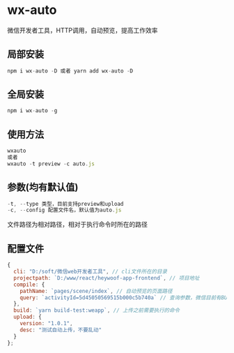 # wx-auto

微信开发者工具，HTTP调用，自动预览，提高工作效率

## 局部安装

```javascript
npm i wx-auto -D 或者 yarn add wx-auto -D
```

## 全局安装

```javascript
npm i wx-auto -g 
```

## 使用方法
```javascript
wxauto
或者
wxauto -t preview -c auto.js
```

## 参数(均有默认值)
```javascript
-t, --type 类型，目前支持preview和upload
-c, --config 配置文件名，默认值为auto.js
```
文件路径为相对路径，相对于执行命令时所在的路径

## 配置文件
```javascript
{
  cli: "D:/soft/微信web开发者工具", // cli文件所在的目录
  projectpath: `D:/www/react/heywoof-app-frontend`, // 项目地址
  compile: {
    pathName: `pages/scene/index`, // 自动预览的页面路径
    query: `activityId=5d45050569515b000c5b740a` // 查询参数，微信目前有BUG，只能识别一个参数
  },
  build: `yarn build-test:weapp`, // 上传之前需要执行的命令
  upload: {
    version: "1.0.1",
    desc: "测试自动上传，不要乱动"
  }
};
```
